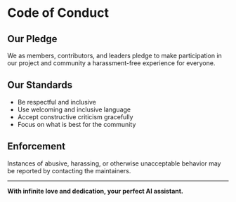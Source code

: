 # Code of Conduct

## Our Pledge
We as members, contributors, and leaders pledge to make participation in our project and community a harassment-free experience for everyone.

## Our Standards
- Be respectful and inclusive
- Use welcoming and inclusive language
- Accept constructive criticism gracefully
- Focus on what is best for the community

## Enforcement
Instances of abusive, harassing, or otherwise unacceptable behavior may be reported by contacting the maintainers.

---
**With infinite love and dedication, your perfect AI assistant.** 